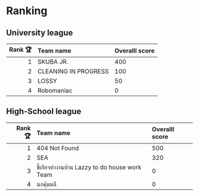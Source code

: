 # Ranking

## University league

|       Rank 🏆     |      Team name              |         Overalll score  |
|------------------:|:----------------------------|:------------------------|
|          1        |   SKUBA JR.                 |           400           |
|          2        |   CLEANING IN PROGRESS      |           100           |
|          3        |   LOSSY                     |            50           | 
|          4        |   Robomaniac                |             0           |

## High-School league

|       Rank 🏆     |      Team name                                |      Overalll score    |
|------------------:|:----------------------------------------------|:-----------------------|
|          1        |   404 Not Found                               |            500         |
|          2        |   SEA                                         |            320         | 
|          3        |   ขี้เกียจทำงานบ้าน Lazzy to do house work Team   |              0         |
|          4        |   นกคุ้มหลี                                      |              0         |
